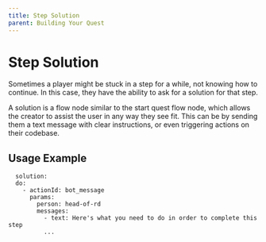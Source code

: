 ```yaml
---
title: Step Solution
parent: Building Your Quest
---
```


# Step Solution

Sometimes a player might be stuck in a step for a while, not knowing how to continue. In this case, they have the ability to ask for a solution for that step. 

A solution is a flow node similar to the start quest flow node, which allows the creator to assist the user in any way they see fit. This can be by sending them a text message with clear instructions, or even triggering actions on their codebase. 

## Usage Example
```
  solution: 
  do:
    - actionId: bot_message
      params:
        person: head-of-rd
        messages: 
          - text: Here's what you need to do in order to complete this step
          ...
```
